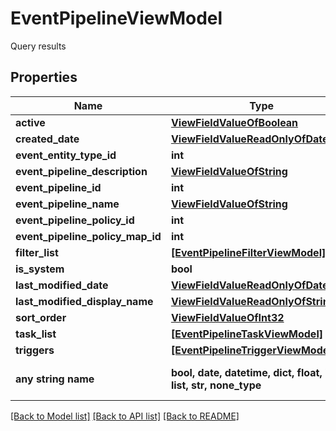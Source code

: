 # EventPipelineViewModel

Query results

## Properties
Name | Type | Description | Notes
------------ | ------------- | ------------- | -------------
**active** | [**ViewFieldValueOfBoolean**](ViewFieldValueOfBoolean.md) |  | [optional] 
**created_date** | [**ViewFieldValueReadOnlyOfDateTime**](ViewFieldValueReadOnlyOfDateTime.md) |  | [optional] 
**event_entity_type_id** | **int** | EventEntityTypeId | [optional] 
**event_pipeline_description** | [**ViewFieldValueOfString**](ViewFieldValueOfString.md) |  | [optional] 
**event_pipeline_id** | **int** | EventPipelineId | [optional] 
**event_pipeline_name** | [**ViewFieldValueOfString**](ViewFieldValueOfString.md) |  | [optional] 
**event_pipeline_policy_id** | **int** | EventPipelinePolicyId | [optional] 
**event_pipeline_policy_map_id** | **int** | EventPipelinePolicyMapId | [optional] 
**filter_list** | [**[EventPipelineFilterViewModel]**](EventPipelineFilterViewModel.md) | FilterList | [optional] 
**is_system** | **bool** | IsSystem | [optional] 
**last_modified_date** | [**ViewFieldValueReadOnlyOfDateTime**](ViewFieldValueReadOnlyOfDateTime.md) |  | [optional] 
**last_modified_display_name** | [**ViewFieldValueReadOnlyOfString**](ViewFieldValueReadOnlyOfString.md) |  | [optional] 
**sort_order** | [**ViewFieldValueOfInt32**](ViewFieldValueOfInt32.md) |  | [optional] 
**task_list** | [**[EventPipelineTaskViewModel]**](EventPipelineTaskViewModel.md) | TaskList | [optional] 
**triggers** | [**[EventPipelineTriggerViewModel]**](EventPipelineTriggerViewModel.md) | Triggers | [optional] 
**any string name** | **bool, date, datetime, dict, float, int, list, str, none_type** | any string name can be used but the value must be the correct type | [optional]

[[Back to Model list]](../README.md#documentation-for-models) [[Back to API list]](../README.md#documentation-for-api-endpoints) [[Back to README]](../README.md)


